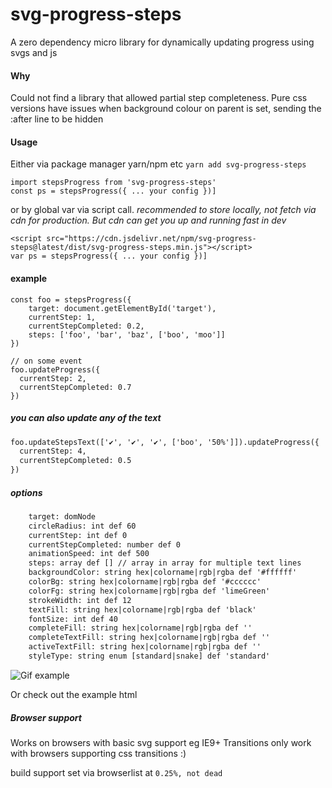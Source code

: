 # svg-progress-steps

A zero dependency micro library for dynamically updating progress using svgs and js

#### Why
Could not find a library that allowed partial step completeness.  Pure css versions have issues when background colour on parent is set, sending the :after line to be hidden

#### Usage
Either via package manager yarn/npm etc
`yarn add svg-progress-steps`

```angular2
import stepsProgress from 'svg-progress-steps'
const ps = stepsProgress({ ... your config })]
```

or by global var via script call. *recommended to store locally, not fetch via cdn for production.  But cdn can get you up and running fast in dev*

```angular2
<script src="https://cdn.jsdelivr.net/npm/svg-progress-steps@latest/dist/svg-progress-steps.min.js"></script>
var ps = stepsProgress({ ... your config })]
```

#### example
```
const foo = stepsProgress({
    target: document.getElementById('target'),
    currentStep: 1,
    currentStepCompleted: 0.2,
    steps: ['foo', 'bar', 'baz', ['boo', 'moo']]
})
  
// on some event
foo.updateProgress({
  currentStep: 2,
  currentStepCompleted: 0.7
})
```

##### you can also update any of the text
```html
foo.updateStepsText(['✔️', '✔️', '✔️', ['boo', '50%']]).updateProgress({
  currentStep: 4,
  currentStepCompleted: 0.5
})
```

##### options
```html
    target: domNode
    circleRadius: int def 60
    currentStep: int def 0
    currentStepCompleted: number def 0
    animationSpeed: int def 500
    steps: array def [] // array in array for multiple text lines
    backgroundColor: string hex|colorname|rgb|rgba def '#ffffff'
    colorBg: string hex|colorname|rgb|rgba def '#cccccc'
    colorFg: string hex|colorname|rgb|rgba def 'limeGreen'
    strokeWidth: int def 12
    textFill: string hex|colorname|rgb|rgba def 'black'
    fontSize: int def 40
    completeFill: string hex|colorname|rgb|rgba def ''
    completeTextFill: string hex|colorname|rgb|rgba def ''
    activeTextFill: string hex|colorname|rgb|rgba def ''
    styleType: string enum [standard|snake] def 'standard'
```

![Gif example](https://media.giphy.com/media/QZmpz4c0EENvRxmWZZ/giphy.gif)

Or check out the example html

##### Browser support
Works on browsers with basic svg support eg IE9+
Transitions only work with browsers supporting css transitions :)

build support set via browserlist at `0.25%, not dead`




